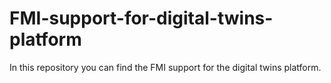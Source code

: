 # FMI-support-for-digital-twins-platform

In this repository you can find the FMI support for the digital twins platform.
